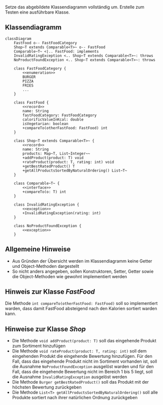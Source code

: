 Setze das abgebildete Klassendiagramm vollständig um. Erstelle zum Testen eine
ausführbare Klasse.

## Klassendiagramm

```mermaid
classDiagram
    FastFood o-- FastFoodCategory
    Shop~T extends Comparable<T>~ o-- FastFood
    Comparable~T~ <|.. FastFood: implements
    InvalidRatingException <.. Shop~T extends Comparable<T>~: throws
    NoProductFoundException <.. Shop~T extends Comparable<T>~: throws

    class FastFoodCategory {
        <<enumeration>>
        BURGER
        PIZZA
        FRIES
        ...
    }

    class FastFood {
        <<record>>
        name: String
        fastFoodCategory: FastFoodCategory
        calorificValueInKcal: double
        isVegetarian: boolean
        +compareTo(otherFastFood: FastFood) int
    }

    class Shop~T extends Comparable<T>~ {
        <<record>>
        name: String
        products: Map~T, List~Integer~~
        +addProduct(product: T) void
        +rateProduct(product: T, rating: int) void
        +getBestRatedProduct() T
        +getAllProductsSortedByNaturalOrdering() List~T~
    }

    class Comparable~T~ {
        <<interface>>
        +compareTo(o: T) int
    }

    class InvalidRatingException {
        <<exception>>
        +InvalidRatingException(rating: int)
    }

    class NoProductFoundException {
        <<exception>>
    }
```

## Allgemeine Hinweise

- Aus Gründen der Übersicht werden im Klassendiagramm keine Getter und
  Object-Methoden dargestellt
- So nicht anders angegeben, sollen Konstruktoren, Setter, Getter sowie die
  Object-Methoden wie gewohnt implementiert werden

## Hinweis zur Klasse _FastFood_

Die Methode `int compareTo(otherFastFood: FastFood)` soll so implementiert warden, dass damit FastFood absteigend nach den Kalorien sortiert warden kann.

## Hinweise zur Klasse _Shop_

- Die Methode `void addProduct(product: T)` soll das eingehende Produkt zum Sortiment hinzufügen
- Die Methode `void rateProduct(product: T, rating: int)` soll dem eingehenden Produkt die eingehende Bewertung hinzufügen. Für den Fall, dass das eingehende Produkt nicht im Sortiment vorhanden ist, soll die Ausnahme `NoProductFoundException` ausgelöst warden und für den Fall, dass die eingehende Bewertung nicht im Bereich 1 bis 5 liegt, soll die Ausnahme `InvalidRatingException` ausgelöst werden 
- Die Methode `Burger getBestRatedProduct()` soll das Produkt mit der höchsten
  Bewertung zurückgeben
- Die Methode `List<T> getAllProductsSortedByNaturalOrdering()` soll alle Produkte sortiert nach ihrer natürlichen Ordnung zurückgeben
